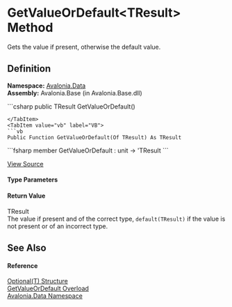 # GetValueOrDefault&lt;TResult&gt; Method


Gets the value if present, otherwise the default value.



## Definition
**Namespace:** <a href="N_Avalonia_Data">Avalonia.Data</a>  
**Assembly:** Avalonia.Base (in Avalonia.Base.dll)

<Tabs groupId="api-code-preview">
<TabItem value="csharp" label="C#">
```csharp
public TResult GetValueOrDefault<TResult>()

```
</TabItem>
<TabItem value="vb" label="VB">
```vb
Public Function GetValueOrDefault(Of TResult) As TResult
```
</TabItem>
<TabItem value="fsharp" label="F#">
```fsharp
member GetValueOrDefault : unit -> 'TResult 
```
</TabItem>
</Tabs>



<a href="https://github.com/AvaloniaUI/Avalonia/tree/master/src/Avalonia.Base/Data/Optional.cs#L89" title="View the source code">View Source</a>



#### Type Parameters
<dl><dt /><dd /></dl>

#### Return Value
TResult  
The value if present and of the correct type, `default(TResult)` if the value is not present or of an incorrect type.

## See Also


#### Reference
<a href="T_Avalonia_Data_Optional_1">Optional(T) Structure</a>  
<a href="Overload_Avalonia_Data_Optional_1_GetValueOrDefault">GetValueOrDefault Overload</a>  
<a href="N_Avalonia_Data">Avalonia.Data Namespace</a>  

